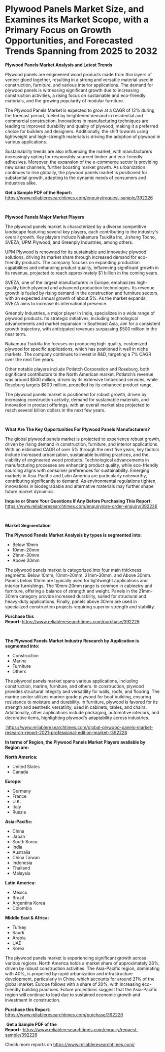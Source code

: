 <p><h1>Plywood Panels Market Size, and Examines its Market Scope, with a Primary Focus on Growth Opportunities, and Forecasted Trends Spanning from 2025 to 2032</h1></p><p><strong>Plywood Panels Market Analysis and Latest Trends</strong></p>
<p><p>Plywood panels are engineered wood products made from thin layers of veneer glued together, resulting in a strong and versatile material used in construction, furniture, and various interior applications. The demand for plywood panels is witnessing significant growth due to increasing construction activities, a rising focus on sustainable and eco-friendly materials, and the growing popularity of modular furniture.</p><p>The Plywood Panels Market is expected to grow at a CAGR of 12% during the forecast period, fueled by heightened demand in residential and commercial construction. Innovations in manufacturing techniques are leading to improved durability and quality of plywood, making it a preferred choice for builders and designers. Additionally, the shift towards using lightweight and high-strength materials is driving the adoption of plywood in various applications.</p><p>Sustainability trends are also influencing the market, with manufacturers increasingly opting for responsibly sourced timber and eco-friendly adhesives. Moreover, the expansion of the e-commerce sector is providing new sales channels, further boosting market growth. As urbanization continues to rise globally, the plywood panels market is positioned for substantial growth, adapting to the dynamic needs of consumers and industries alike.</p></p>
<p><strong>Get a Sample PDF of the Report:&nbsp;</strong> <a href="https://www.reliableresearchtimes.com/enquiry/request-sample/392226?utm_campaign=2464&utm_medium=2&utm_source=Github&utm_content=ia&utm_term=29032025&utm_id=plywood-panels">https://www.reliableresearchtimes.com/enquiry/request-sample/392226</a></p>
<p>&nbsp;</p>
<p><strong>Plywood Panels Major Market Players</strong></p>
<p><p>The plywood panels market is characterized by a diverse competitive landscape featuring several key players, each contributing to the industry's overall growth. Key players include Nakamura Tsukiita Inc, Jisheng Tocho, SVEZA, UPM Plywood, and Greenply Industries, among others.</p><p>UPM Plywood is renowned for its sustainable and innovative plywood solutions, driving its market share through increased demand for eco-friendly products. The company focuses on expanding production capabilities and enhancing product quality, influencing significant growth in its revenue, projected to reach approximately $1 billion in the coming years.</p><p>SVEZA, one of the largest manufacturers in Europe, emphasizes high-quality birch plywood and advanced production technologies. Its revenue growth is fueled by rising demand in the construction and furniture sectors, with an expected annual growth of about 5%. As the market expands, SVEZA aims to increase its international presence.</p><p>Greenply Industries, a major player in India, specializes in a wide range of plywood products. Its strategic initiatives, including technological advancements and market expansion in Southeast Asia, aim for a consistent growth trajectory, with anticipated revenues surpassing $500 million in the near term.</p><p>Nakamura Tsukiita Inc focuses on producing high-quality, customized plywood for specific applications, which has positioned it well in niche markets. The company continues to invest in R&D, targeting a 7% CAGR over the next five years.</p><p>Other notable players include Potlatch Corporation and Roseburg, both significant contributors to the North American market. Potlatch’s revenue was around $500 million, driven by its extensive timberland services, while Roseburg targets $800 million, propelled by its enhanced product range.</p><p>The plywood panels market is positioned for robust growth, driven by increasing construction activity, demand for sustainable materials, and innovation in product offerings, with an overall market size projected to reach several billion dollars in the next few years.</p></p>
<p>&nbsp;</p>
<p><strong>What Are The Key Opportunities For Plywood Panels Manufacturers?</strong></p>
<p><p>The global plywood panels market is projected to experience robust growth, driven by rising demand in construction, furniture, and interior applications. With an estimated CAGR of over 5% through the next five years, key factors include increased urbanization, sustainable building practices, and the viability of engineered wood products. Technological advancements in manufacturing processes are enhancing product quality, while eco-friendly sourcing aligns with consumer preferences for sustainability. Emerging markets in Asia-Pacific and Latin America are particularly noteworthy, contributing significantly to demand. As environmental regulations tighten, innovations in biodegradable and alternative materials may further shape future market dynamics.</p></p>
<p><strong>Inquire or Share Your Questions If Any Before Purchasing This Report:</strong> <a href="https://www.reliableresearchtimes.com/enquiry/pre-order-enquiry/392226?utm_campaign=2464&utm_medium=2&utm_source=Github&utm_content=ia&utm_term=29032025&utm_id=plywood-panels">https://www.reliableresearchtimes.com/enquiry/pre-order-enquiry/392226</a></p>
<p>&nbsp;</p>
<p><strong>Market Segmentation</strong></p>
<p><strong>The Plywood Panels Market Analysis by types is segmented into:</strong></p>
<p><ul><li>Below 10mm</li><li>10mm-20mm</li><li>21mm-30mm</li><li>Above 30mm</li></ul></p>
<p><p>The plywood panels market is categorized into four main thickness segments: Below 10mm, 10mm-20mm, 21mm-30mm, and Above 30mm. Panels below 10mm are typically used for lightweight applications and interior furnishings. The 10mm-20mm range is common in cabinetry and furniture, offering a balance of strength and weight. Panels in the 21mm-30mm category provide increased durability, suited for structural and heavy-duty applications. Finally, panels above 30mm are used in specialized construction projects requiring superior strength and stability.</p></p>
<p><strong>Purchase this Report:&nbsp;</strong><a href="https://www.reliableresearchtimes.com/purchase/392226?utm_campaign=2464&utm_medium=2&utm_source=Github&utm_content=ia&utm_term=29032025&utm_id=plywood-panels">https://www.reliableresearchtimes.com/purchase/392226</a></p>
<p>&nbsp;</p>
<p><strong>The Plywood Panels Market Industry Research by Application is segmented into:</strong></p>
<p><ul><li>Construction</li><li>Marine</li><li>Furniture</li><li>Others</li></ul></p>
<p><p>The plywood panels market spans various applications, including construction, marine, furniture, and others. In construction, plywood provides structural integrity and versatility for walls, roofs, and flooring. The marine sector utilizes marine-grade plywood for boat building, ensuring resistance to moisture and durability. In furniture, plywood is favored for its strength and aesthetic versatility, used in cabinets, tables, and chairs. Additionally, other applications include packaging, automotive interiors, and decorative items, highlighting plywood's adaptability across industries.</p></p>
<p><a href="https://www.reliableresearchtimes.com/global-plywood-panels-market-research-report-2021-professional-edition-market-r392226?utm_campaign=2464&utm_medium=2&utm_source=Github&utm_content=ia&utm_term=29032025&utm_id=plywood-panels">&nbsp;https://www.reliableresearchtimes.com/global-plywood-panels-market-research-report-2021-professional-edition-market-r392226</a></p>
<p><strong>In terms of Region, the Plywood Panels Market Players available by Region are:</strong></p>
<p>
    <p> <strong> North America: </strong>
        <ul>
            <li>United States</li>
            <li>Canada</li>
        </ul>
        </p> 
    <p> <strong> Europe: </strong>
        <ul>
            <li>Germany</li>
            <li>France</li>
            <li>U.K.</li>
            <li>Italy</li>
            <li>Russia</li>
        </ul>
        </p> 
    <p> <strong> Asia-Pacific: </strong>
        <ul>
            <li>China</li>
            <li>Japan</li>
            <li>South Korea</li>
            <li>India</li>
            <li>Australia</li>
            <li>China Taiwan</li>
            <li>Indonesia</li>
            <li>Thailand</li>
            <li>Malaysia</li>
        </ul>
        </p> 
    <p> <strong> Latin America: </strong>
        <ul>
            <li>Mexico</li>
            <li>Brazil</li>
            <li>Argentina Korea</li>
            <li>Colombia</li>
        </ul>
        </p> 
    <p> <strong> Middle East & Africa: </strong>
        <ul>
            <li>Turkey</li>
            <li>Saudi</li>
            <li>Arabia</li>
            <li>UAE</li>
            <li>Korea</li>
        </ul>
    </p>
    </p>
<p><p>The plywood panels market is experiencing significant growth across various regions. North America holds a market share of approximately 26%, driven by robust construction activities. The Asia-Pacific region, dominating with 40%, is propelled by rapid urbanization and infrastructure development, particularly in China, which accounts for around 21% of the global market. Europe follows with a share of 20%, with increasing eco-friendly building practices. Future projections suggest that the Asia-Pacific region will continue to lead due to sustained economic growth and investment in construction.</p></p>
<p><strong>Purchase this Report: </strong><a href="https://www.reliableresearchtimes.com/purchase/392226?utm_campaign=2464&utm_medium=2&utm_source=Github&utm_content=ia&utm_term=29032025&utm_id=plywood-panels">https://www.reliableresearchtimes.com/purchase/392226</a></p>
<p>&nbsp;<strong>Get a Sample PDF of the Report:&nbsp;&nbsp;</strong><a href="https://www.reliableresearchtimes.com/enquiry/request-sample/392226?utm_campaign=2464&utm_medium=2&utm_source=Github&utm_content=ia&utm_term=29032025&utm_id=plywood-panels">https://www.reliableresearchtimes.com/enquiry/request-sample/392226</a></p>
<p><strong></strong></p>
<p>Check more reports on <a href="https://www.reliableresearchtimes.com/?utm_campaign=2464&utm_medium=2&utm_source=Github&utm_content=ia&utm_term=29032025&utm_id=plywood-panels">https://www.reliableresearchtimes.com/</a></p>